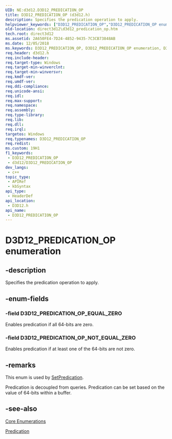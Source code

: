 ```yaml
---
UID: NE:d3d12.D3D12_PREDICATION_OP
title: D3D12_PREDICATION_OP (d3d12.h)
description: Specifies the predication operation to apply.
helpviewer_keywords: ["D3D12_PREDICATION_OP","D3D12_PREDICATION_OP enumeration","D3D12_PREDICATION_OP_EQUAL_ZERO","D3D12_PREDICATION_OP_NOT_EQUAL_ZERO","d3d12/D3D12_PREDICATION_OP","d3d12/D3D12_PREDICATION_OP_EQUAL_ZERO","d3d12/D3D12_PREDICATION_OP_NOT_EQUAL_ZERO","direct3d12.d3d12_predication_op"]
old-location: direct3d12\d3d12_predication_op.htm
tech.root: direct3d12
ms.assetid: 2A650FE4-7D24-4852-9435-7C3CB73848AB
ms.date: 12/05/2018
ms.keywords: D3D12_PREDICATION_OP, D3D12_PREDICATION_OP enumeration, D3D12_PREDICATION_OP_EQUAL_ZERO, D3D12_PREDICATION_OP_NOT_EQUAL_ZERO, d3d12/D3D12_PREDICATION_OP, d3d12/D3D12_PREDICATION_OP_EQUAL_ZERO, d3d12/D3D12_PREDICATION_OP_NOT_EQUAL_ZERO, direct3d12.d3d12_predication_op
req.header: d3d12.h
req.include-header: 
req.target-type: Windows
req.target-min-winverclnt: 
req.target-min-winversvr: 
req.kmdf-ver: 
req.umdf-ver: 
req.ddi-compliance: 
req.unicode-ansi: 
req.idl: 
req.max-support: 
req.namespace: 
req.assembly: 
req.type-library: 
req.lib: 
req.dll: 
req.irql: 
targetos: Windows
req.typenames: D3D12_PREDICATION_OP
req.redist: 
ms.custom: 19H1
f1_keywords:
 - D3D12_PREDICATION_OP
 - d3d12/D3D12_PREDICATION_OP
dev_langs:
 - c++
topic_type:
 - APIRef
 - kbSyntax
api_type:
 - HeaderDef
api_location:
 - D3D12.h
api_name:
 - D3D12_PREDICATION_OP
---
```


# D3D12_PREDICATION_OP enumeration


## -description

Specifies the predication operation to apply.

## -enum-fields

### -field D3D12_PREDICATION_OP_EQUAL_ZERO

Enables predication if all 64-bits are zero.

### -field D3D12_PREDICATION_OP_NOT_EQUAL_ZERO

Enables predication if at least one of the 64-bits are not zero.

## -remarks

This enum is used by <a href="https://docs.microsoft.com/windows/desktop/api/d3d12/nf-d3d12-id3d12graphicscommandlist-setpredication">SetPredication</a>.
        

Predication is decoupled from queries.
          Predication can be set based on the value of 64-bits within a buffer.

## -see-also

<a href="https://docs.microsoft.com/windows/desktop/direct3d12/direct3d-12-enumerations">Core Enumerations</a>



<a href="https://docs.microsoft.com/windows/desktop/direct3d12/predication">Predication</a>

